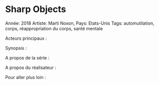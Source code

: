# Sharp Objects

Année: 2018
Artiste: Marti Noxon,
Pays: Etats-Unis
Tags: automutilation, corps, réappropriation du corps, santé mentale

Acteurs principaux :

Synopsis :

A propos de la série :

A propos du réalisateur : 

Pour aller plus loin :
